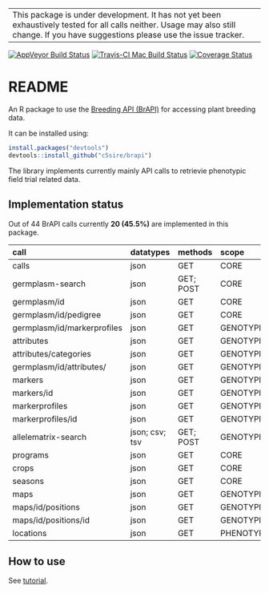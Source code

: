 
<!-- README.md is generated from README.Rmd. Please edit that file -->
|                                                                                                                                                                                      |
|--------------------------------------------------------------------------------------------------------------------------------------------------------------------------------------|
| This package is under development. It has not yet been exhaustively tested for all calls neither. Usage may also still change. If you have suggestions please use the issue tracker. |

[![AppVeyor Build Status](https://ci.appveyor.com/api/projects/status/github/c5sire/brapi?branch=master&svg=true)](https://ci.appveyor.com/project/c5sire/brapi) [![Travis-CI Mac Build Status](https://travis-ci.org/c5sire/brapi.svg?branch=master&label=Mac%20OSX)](https://travis-ci.org/c5sire/brapi) [![Coverage Status](https://img.shields.io/codecov/c/github/c5sire/brapi/master.svg)](https://codecov.io/github/c5sire/brapi?branch=master)

README
======

An R package to use the [Breeding API (BrAPI)](http://docs.brapi.apiary.io) for accessing plant breeding data.

It can be installed using:

``` r
install.packages("devtools")
devtools::install_github("c5sire/brapi")
```

The library implements currently mainly API calls to retrievie phenotypic field trial related data.

Implementation status
---------------------

Out of 44 BrAPI calls currently **20 (45.5%)** are implemented in this package.

| call                        | datatypes      | methods   | scope       |
|:----------------------------|:---------------|:----------|:------------|
| calls                       | json           | GET       | CORE        |
| germplasm-search            | json           | GET; POST | CORE        |
| germplasm/id                | json           | GET       | CORE        |
| germplasm/id/pedigree       | json           | GET       | CORE        |
| germplasm/id/markerprofiles | json           | GET       | GENOTYPING  |
| attributes                  | json           | GET       | GENOTYPING  |
| attributes/categories       | json           | GET       | GENOTYPING  |
| germplasm/id/attributes/    | json           | GET       | GENOTYPING  |
| markers                     | json           | GET       | GENOTYPING  |
| markers/id                  | json           | GET       | GENOTYPING  |
| markerprofiles              | json           | GET       | GENOTYPING  |
| markerprofiles/id           | json           | GET       | GENOTYPING  |
| allelematrix-search         | json; csv; tsv | GET; POST | GENOTYPING  |
| programs                    | json           | GET       | CORE        |
| crops                       | json           | GET       | CORE        |
| seasons                     | json           | GET       | CORE        |
| maps                        | json           | GET       | GENOTYPING  |
| maps/id/positions           | json           | GET       | GENOTYPING  |
| maps/id/positions/id        | json           | GET       | GENOTYPING  |
| locations                   | json           | GET       | PHENOTYPING |

How to use
----------

See [tutorial](https://github.com/c5sire/brapi/blob/master/vignettes/tutorial.md).
